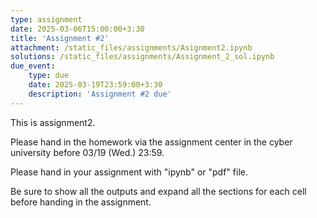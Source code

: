 ```yaml
---
type: assignment
date: 2025-03-06T15:00:00+3:30
title: 'Assignment #2'
attachment: /static_files/assignments/Asignment2.ipynb
solutions: /static_files/assignments/Assignment_2_sol.ipynb
due_event: 
    type: due
    date: 2025-03-19T23:59:00+3:30
    description: 'Assignment #2 due'
---
```

This is assignment2.

Please hand in the homework via the assignment center in the cyber university before 03/19 (Wed.) 23:59.

Please hand in your assignment with "ipynb" or "pdf" file.

Be sure to show all the outputs and expand all the sections for each cell before handing in the assignment.

